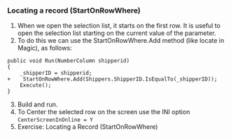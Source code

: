 ﻿### Locating a record (StartOnRowWhere)

1.	When we open the selection list, it starts on the first row. It is useful to open the selection list starting on the current value of the parameter.
2.	To do this we can use the StartOnRowWhere.Add method (like locate in Magic), as follows:
```csdiff
public void Run(NumberColumn shipperid)
{
    _shipperID = shipperid;
+    StartOnRowWhere.Add(Shippers.ShipperID.IsEqualTo(_shipperID));
    Execute();
}
```
3.	Build and run.
4.	To Center the selected row on the screen use the INI option `CenterScreenInOnline = Y`
5.	Exercise: Locating a Record (StartOnRowWhere)

